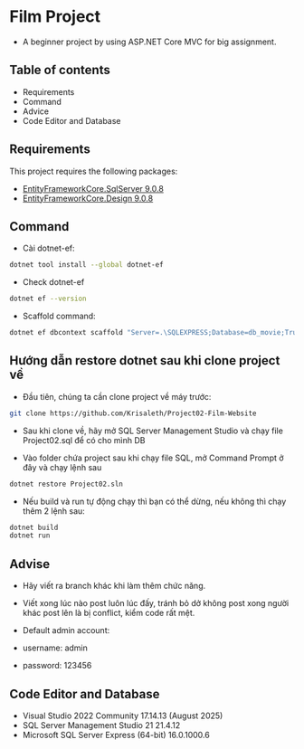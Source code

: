 # Film Project
- A beginner project by using ASP.NET Core MVC for big assignment.

## Table of contents

- Requirements
- Command
- Advice
- Code Editor and Database


## Requirements

This project requires the following packages:

- [EntityFrameworkCore.SqlServer 9.0.8](https://www.nuget.org/packages/Microsoft.EntityFrameworkCore.SqlServer/9.0.8?_src=template)
- [EntityFrameworkCore.Design 9.0.8](https://www.nuget.org/packages/Microsoft.EntityFrameworkCore.Design/)

## Command

- Cài dotnet-ef:
```bash
dotnet tool install --global dotnet-ef
```

- Check dotnet-ef
```bash
dotnet ef --version
```

- Scaffold command:

```bash
dotnet ef dbcontext scaffold "Server=.\SQLEXPRESS;Database=db_movie;Trusted_Connection=True;TrustServerCertificate=True" Microsoft.EntityFrameworkCore.SqlServer --context AppDbContext --context-dir Data -o Models --data-annotations --use-database-names --no-onconfiguring --force
```

## Hướng dẫn restore dotnet sau khi clone project về

- Đầu tiên, chúng ta cần clone project về máy trước:
```bash
git clone https://github.com/Krisaleth/Project02-Film-Website
```

- Sau khi clone về, hãy mở SQL Server Management Studio và chạy file Project02.sql để có cho mình DB

- Vào folder chứa project sau khi chạy file SQL, mở Command Prompt ở đây và chạy lệnh sau
```bash
dotnet restore Project02.sln
```

- Nếu build và run tự động chạy thì bạn có thể dừng, nếu không thì chạy thêm 2 lệnh sau:
```bash
dotnet build
dotnet run
```

## Advise

- Hãy viết ra branch khác khi làm thêm chức năng.
- Viết xong lúc nào post luôn lúc đấy, tránh bỏ dở không post xong người khác post lên là bị conflict, kiểm code rất mệt.
- Default admin account: 

- username: admin

- password: 123456


## Code Editor and Database

- Visual Studio 2022 Community 17.14.13 (August 2025)
- SQL Server Management Studio 21 21.4.12
- Microsoft SQL Server Express (64-bit) 16.0.1000.6